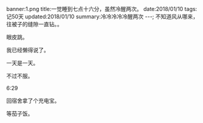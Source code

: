 banner:1.png
title:一觉睡到七点十六分，虽然冷醒两次。
date:2018/01/10
tags:记50天
updated:2018/01/10
summary:冷冷冷冷冷醒两次
---;
不知道风从哪来，往被子的缝隙一直钻。。

眼皮跳。

我已经懒得说了。

一天是一天。

不过不服。

6:29

回宿舍拿了个充电宝。

等茄子饭。
